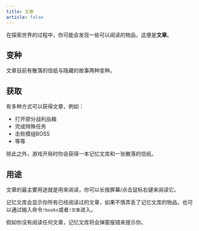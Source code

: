 ```yaml
---
title: 文章
article: false
---
```

在探索世界的过程中，你可能会发现一些可以阅读的物品，这便是**文章**。

## 变种
文章目前有散落的信纸与隐藏的故事两种变种。

## 获取
有多种方式可以获得文章，例如：

- 打开部分战利品箱
- 完成特殊任务
- 击败模组BOSS
- 等等

除此之外，游戏开局时你会获得一本记忆文库和一张散落的信纸。

## 用途
文章的最主要用途就是用来阅读，你可以长按屏幕/点击鼠标右键来阅读它。

记忆文库会显示你所有已经阅读过的文章，如果不慎弄丢了记忆文库的物品，也可以通过输入命令`!books`或者`!文章`进入。

假如你没有阅读任何文章，记忆文库将会弹窗报错来提示你。